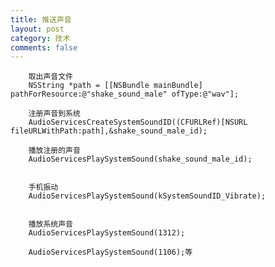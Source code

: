 ```yaml
--- 
title: 推送声音
layout: post
category: 技术
comments: false
---
```


        取出声音文件
        NSString *path = [[NSBundle mainBundle] pathForResource:@"shake_sound_male" ofType:@"wav"];

        注册声音到系统
        AudioServicesCreateSystemSoundID((CFURLRef)[NSURL fileURLWithPath:path],&shake_sound_male_id);

        播放注册的声音
        AudioServicesPlaySystemSound(shake_sound_male_id);


        手机振动
        AudioServicesPlaySystemSound(kSystemSoundID_Vibrate);


        播放系统声音
        AudioServicesPlaySystemSound(1312);

        AudioServicesPlaySystemSound(1106);等

